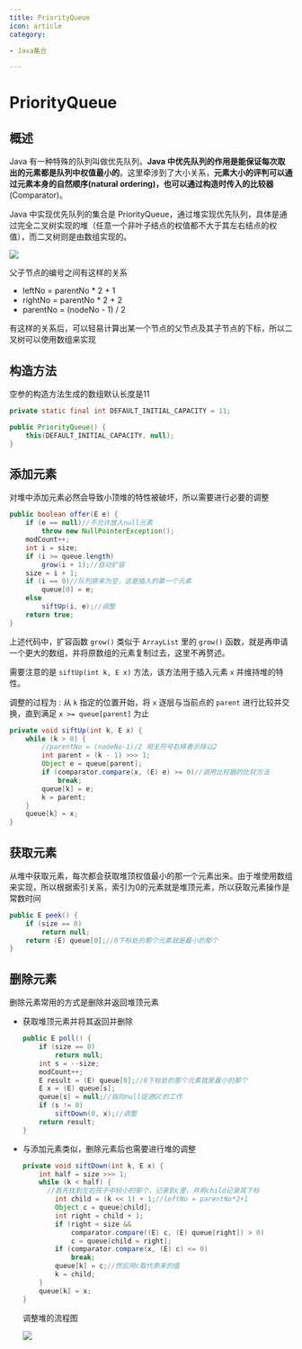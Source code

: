 ```yaml
---
title: PriorityQueue
icon: article
category:

- Java集合

---
```


# PriorityQueue

## 概述

Java 有一种特殊的队列叫做优先队列。**Java 中优先队列的作用是能保证每次取出的元素都是队列中权值最小的**。这里牵涉到了大小关系，**元素大小的评判可以通过元素本身的自然顺序(natural ordering)，也可以通过构造时传入的比较器**(Comparator)。

Java 中实现优先队列的集合是 PriorityQueue，通过堆实现优先队列，具体是通过完全二叉树实现的堆（任意一个非叶子结点的权值都不大于其左右结点的权值），而二叉树则是由数组实现的。

![](https://wingbun-notes-image.oss-cn-guangzhou.aliyuncs.com/images/20220314172348.png)



父子节点的编号之间有这样的关系

- leftNo = parentNo * 2 + 1
- rightNo = parentNo * 2 + 2
- parentNo = (nodeNo - 1) / 2

有这样的关系后，可以轻易计算出某一个节点的父节点及其子节点的下标，所以二叉树可以使用数组来实现



## 构造方法

空参的构造方法生成的数组默认长度是11

```java
private static final int DEFAULT_INITIAL_CAPACITY = 11;

public PriorityQueue() {
    this(DEFAULT_INITIAL_CAPACITY, null);
}
```



## 添加元素

对堆中添加元素必然会导致小顶堆的特性被破坏，所以需要进行必要的调整

```java
public boolean offer(E e) {
    if (e == null)//不允许放入null元素
        throw new NullPointerException();
    modCount++;
    int i = size;
    if (i >= queue.length)
        grow(i + 1);//自动扩容
    size = i + 1;
    if (i == 0)//队列原来为空，这是插入的第一个元素
        queue[0] = e;
    else
        siftUp(i, e);//调整
    return true;
}
```

上述代码中，扩容函数 `grow()` 类似于 `ArrayList` 里的 `grow()` 函数，就是再申请一个更大的数组，并将原数组的元素复制过去，这里不再赘述。

需要注意的是 `siftUp(int k, E x)` 方法，该方法用于插入元素 `x` 并维持堆的特性。

调整的过程为 : 从 `k` 指定的位置开始，将 `x` 逐层与当前点的 `parent` 进行比较并交换，直到满足 `x >= queue[parent]` 为止

```java
private void siftUp(int k, E x) {
    while (k > 0) {
        //parentNo = (nodeNo-1)/2 用无符号右移表示除以2
        int parent = (k - 1) >>> 1;
        Object e = queue[parent];
        if (comparator.compare(x, (E) e) >= 0)//调用比较器的比较方法
            break;
        queue[k] = e;
        k = parent;
    }
    queue[k] = x;
}
```



## 获取元素

从堆中获取元素，每次都会获取堆顶权值最小的那一个元素出来。由于堆使用数组来实现，所以根据索引关系，索引为0的元素就是堆顶元素，所以获取元素操作是常数时间

```java
public E peek() {
    if (size == 0)
        return null;
    return (E) queue[0];//0下标处的那个元素就是最小的那个
}
```



## 删除元素

删除元素常用的方式是删除并返回堆顶元素

- 获取堆顶元素并将其返回并删除

  ```java
  public E poll() {
      if (size == 0)
          return null;
      int s = --size;
      modCount++;
      E result = (E) queue[0];//0下标处的那个元素就是最小的那个
      E x = (E) queue[s];
      queue[s] = null;//指向null促进GC的工作
      if (s != 0)
          siftDown(0, x);//调整
      return result;
  }
  ```

- 与添加元素类似，删除元素后也需要进行堆的调整

  ```java
  private void siftDown(int k, E x) {
      int half = size >>> 1;
      while (k < half) {
      	//首先找到左右孩子中较小的那个，记录到c里，并用child记录其下标
          int child = (k << 1) + 1;//leftNo = parentNo*2+1
          Object c = queue[child];
          int right = child + 1;
          if (right < size &&
              comparator.compare((E) c, (E) queue[right]) > 0)
              c = queue[child = right];
          if (comparator.compare(x, (E) c) <= 0)
              break;
          queue[k] = c;//然后用c取代原来的值
          k = child;
      }
      queue[k] = x;
  }
  ```

  调整堆的流程图

  ![](https://wingbun-notes-image.oss-cn-guangzhou.aliyuncs.com/images/20220314193835.png)
  
  

